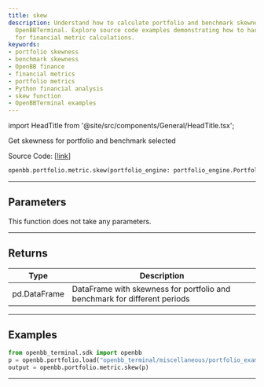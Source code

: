 ```yaml
---
title: skew
description: Understand how to calculate portfolio and benchmark skewness with the
  OpenBBTerminal. Explore source code examples demonstrating how to harness Python
  for financial metric calculations.
keywords:
- portfolio skewness
- benchmark skewness
- OpenBB finance
- financial metrics
- portfolio metrics
- Python financial analysis
- skew function
- OpenBBTerminal examples
---
```


import HeadTitle from '@site/src/components/General/HeadTitle.tsx';

<HeadTitle title="portfolio.metric.skew - Reference | OpenBB SDK Docs" />

Get skewness for portfolio and benchmark selected

Source Code: [[link](https://github.com/OpenBB-finance/OpenBBTerminal/tree/main/openbb_terminal/portfolio/portfolio_model.py#L987)]

```python
openbb.portfolio.metric.skew(portfolio_engine: portfolio_engine.PortfolioEngine)
```

---

## Parameters

This function does not take any parameters.

---

## Returns

| Type | Description |
| ---- | ----------- |
| pd.DataFrame | DataFrame with skewness for portfolio and benchmark for different periods |
---

## Examples

```python
from openbb_terminal.sdk import openbb
p = openbb.portfolio.load("openbb_terminal/miscellaneous/portfolio_examples/holdings/example.csv")
output = openbb.portfolio.metric.skew(p)
```

---
